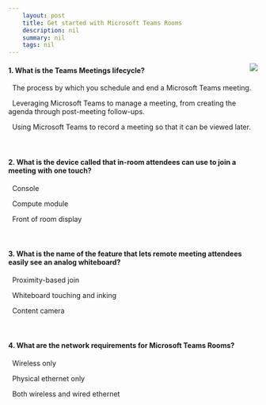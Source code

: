 ```yaml
---
    layout: post
    title: Get started with Microsoft Teams Rooms 
    description: nil
    summary: nil
    tags: nil
---
```



 <a target="_blank" href="https://docs.microsoft.com/en-us/learn/modules/m365-teams-rooms-get-started/knowledge-check/"><i class="fas fa-external-link-alt"></i> </a>
 <img align="right" src="https://docs.microsoft.com/en-us/learn/achievements/get-started-with-microsoft-teams-rooms.svg">
####  1. What is the Teams Meetings lifecycle?


<i class='far fa-square'></i> &nbsp;&nbsp;The process by which you schedule and end a Microsoft Teams meeting.

<i class='fas fa-check-square' style='color: Dodgerblue;'></i> &nbsp;&nbsp;Leveraging Microsoft Teams to manage a meeting, from creating the agenda through post-meeting follow-ups.

<i class='far fa-square'></i> &nbsp;&nbsp;Using Microsoft Teams to record a meeting so that it can be viewed later.
<br />
<br />
<br />

####  2. What is the device called that in-room attendees can use to join a meeting with one touch?


<i class='fas fa-check-square' style='color: Dodgerblue;'></i> &nbsp;&nbsp;Console

<i class='far fa-square'></i> &nbsp;&nbsp;Compute module

<i class='far fa-square'></i> &nbsp;&nbsp;Front of room display
<br />
<br />
<br />

####  3. What is the name of the feature that lets remote meeting attendees easily see an analog whiteboard?


<i class='far fa-square'></i> &nbsp;&nbsp;Proximity-based join

<i class='far fa-square'></i> &nbsp;&nbsp;Whiteboard touching and inking

<i class='fas fa-check-square' style='color: Dodgerblue;'></i> &nbsp;&nbsp;Content camera
<br />
<br />
<br />

####  4. What are the network requirements for Microsoft Teams Rooms?


<i class='far fa-square'></i> &nbsp;&nbsp;Wireless only

<i class='fas fa-check-square' style='color: Dodgerblue;'></i> &nbsp;&nbsp;Physical ethernet only

<i class='far fa-square'></i> &nbsp;&nbsp;Both wireless and wired ethernet
<br />
<br />
<br />
